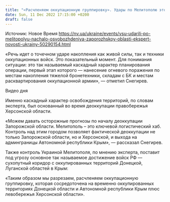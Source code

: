 ```yaml
---
title: "«Расчленяем оккупационную группировку». Удары по Мелитополю это начало освобождения Запорожской области — эксперт оценил действия ВСУ на юге"
date: Sun, 11 Dec 2022 17:15:00 +0200
draft: false
---
```

Источник: Новое Время https://nv.ua/ukraine/events/vsu-udarili-po-melitopolyu-nachalo-osvobozhdeniya-zaporozhskoy-oblasti-ekspert-novosti-ukrainy-50290154.html


«Речь идет о точечном ударе накопления как живой силы, так и техники оккупационных войск. Это показательный момент. Для понимания ситуации: это так называемый каскадный характер планирования операции, первый этап которого — нанесение огневого поражения по местам накопления тяжелой бронетехники, складам с БК и местам расквартирования оккупационной армии», — отметил Снегирев.

 Видео дня   

Именно каскадный характер освобождения территорий, по словам эксперта, был основанный во время деоккупации правобережья Херсонской области.

«Можем давать осторожные прогнозы по началу деоккупации Запорожской области. Мелитополь – это ключевой логистический хаб. Контроль над этим городом позволяет фактической деоккупации не только Запорожской области, но и Херсонской, и выхода на админграницы Автономной республики Крым», — рассказал Снегирев.

Также контроль Украиной Мелитополя, по мнению эксперта, поставит под угрозу основное так называемое достижение войск РФ — сухопутный коридор с оккупированных территорий Донецкой, Луганской областей в Крым:

«Таким образом мы разрезаем, расчленяем оккупационную группировку, которая сосредоточена на временно оккупированных территориях Донецкой области и Автономной республики Крым плюс левобережья Херсонской области».
